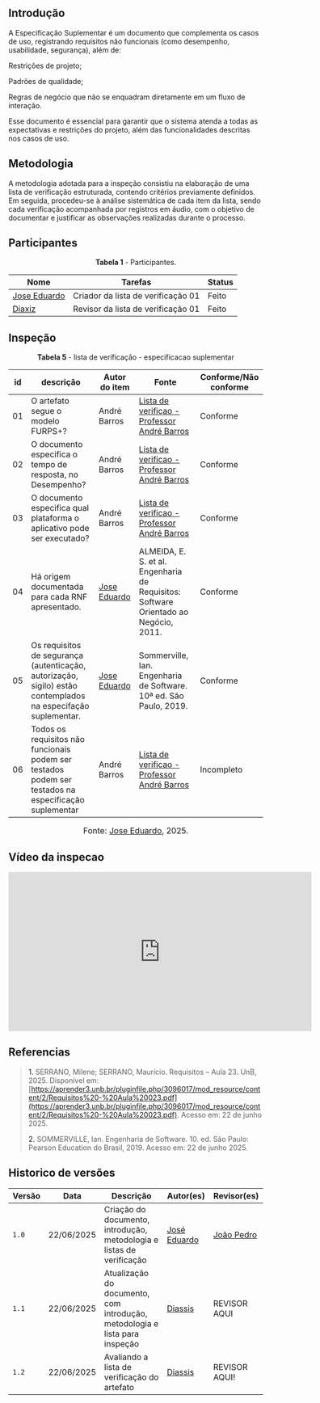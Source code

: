 ## Introdução 
A Especificação Suplementar é um documento que complementa os casos de uso, registrando requisitos não funcionais (como desempenho, usabilidade, segurança), além de:

Restrições de projeto;

Padrões de qualidade;

Regras de negócio que não se enquadram diretamente em um fluxo de interação.

Esse documento é essencial para garantir que o sistema atenda a todas as expectativas e restrições do projeto, além das funcionalidades descritas nos casos de uso.

## Metodologia 
A metodologia adotada para a inspeção consistiu na elaboração de uma lista de verificação estruturada, contendo critérios previamente definidos. Em seguida, procedeu-se à análise sistemática de cada item da lista, sendo cada verificação acompanhada por registros em áudio, com o objetivo de documentar e justificar as observações realizadas durante o processo.

## Participantes 

<p style="text-align: center"><b>Tabela 1</b> - Participantes.</p>

| Nome                                               | Tarefas                            | Status  | 
| -------------------------------------------------- | ---------------------------------- | ------- | 
| [Jose Eduardo](https://github.com/jevprado)         | Criador da lista de verificação 01 | Feito   | 
| [Diaxiz](https://github.com/Diaxiz)               | Revisor da lista de verificação 01 | Feito | 


## Inspeção 

<p style="text-align: center"><b>Tabela 5</b> - lista de verificação - especificacao suplementar</p>

| id    | descrição                                                                                    | Autor do item      | Fonte                                                                                  | Conforme/Não conforme |
| ----- | -------------------------------------------------------------------------------------------- | ------------------ | -------------------------------------------------------------------------------------- | --------------------- |
| 01 | O artefato segue o modelo FURPS+?     | André Barros | [Lista de verificao - Professor André Barros]() | Conforme  |
| 02 | O documento especifica o tempo de resposta, no Desempenho?     | André Barros | [Lista de verificao - Professor André Barros]() | Conforme | 
| 03 |  O documento especifica qual plataforma o aplicativo pode ser executado?      | André Barros | [Lista de verificao - Professor André Barros]() | Conforme |
| 04 | Há origem documentada para cada RNF apresentado.    | [Jose Eduardo](https://github.com/jevprado) | ALMEIDA, E. S. et al. Engenharia de Requisitos: Software Orientado ao Negócio, 2011. |   Conforme   |
| 05 | Os requisitos de segurança (autenticação, autorização, sigilo) estão contemplados na especifação suplementar.    | [Jose Eduardo](https://github.com/jevprado) | Sommerville, Ian. Engenharia de Software. 10ª ed. São Paulo, 2019. |   Conforme   |
| 06 |  Todos os requisitos não funcionais podem ser testados podem ser testados na especificação suplementar  | André Barros | [Lista de verificao - Professor André Barros]() | Incompleto  |

<font size="3"><p style="text-align: center">Fonte: [Jose Eduardo](https://github.com/jevprado), 2025.</p></font>


## Vídeo da inspecao 

<iframe width="600" height="315" 
        src="https://youtu.be/6BnQBboVtiM" 
        title="YouTube video player" 
        frameborder="0" 
        allow="accelerometer; autoplay; clipboard-write; encrypted-media; gyroscope; picture-in-picture; web-share" 
        referrerpolicy="strict-origin-when-cross-origin" 
        allowfullscreen>
</iframe>


## Referencias 

> <a>1.</a> SERRANO, Milene; SERRANO, Maurício. Requisitos – Aula 23. UnB, 2025. Disponível em: [https://aprender3.unb.br/pluginfile.php/3096017/mod_resource/content/2/Requisitos%20-%20Aula%20023.pdf](https://aprender3.unb.br/pluginfile.php/3096017/mod_resource/content/2/Requisitos%20-%20Aula%20023.pdf). Acesso em: 22 de junho 2025.
>
><a>2.</a> SOMMERVILLE, Ian. Engenharia de Software. 10. ed. São Paulo: Pearson Education do Brasil, 2019. Acesso em: 22 de junho 2025.
>

## Historico de versões

| Versão | Data       | Descrição                                      | Autor(es)                                      | Revisor(es)                                    |
| ------ | ---------- | ---------------------------------------------- | ---------------------------------------------- | ---------------------------------------------- |
| `1.0`   | 22/06/2025 | Criação do documento, introdução, metodologia e listas de verificação | [José Eduardo](https://github.com/jevprado)    | [João Pedro](https://github.com/JpRodrigues2) |
| `1.1`   | 22/06/2025 | Atualização do documento, com introdução, metodologia e lista para inspeção | [Diassis](https://github.com/Diaxiz)    | REVISOR AQUI |
| `1.2`   | 22/06/2025 | Avaliando a lista de verificação do artefato | [Diassis](https://github.com/Diaxiz)    | REVISOR AQUI! |
